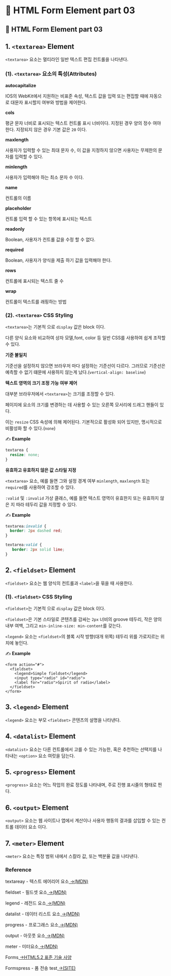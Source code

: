 # 📄 HTML Form Element part 03

## 📄 HTML Form Element part 03

## 1. `<textarea>` Element

`<textarea>` 요소는 멀티라인 일반 텍스트 편집 컨트롤을 나타낸다.

### \(1\). `<textarea>` 요소의 특성\(Attributes\)

**autocapitalize**

IOS의 WebKit에서 지원하는 비표준 속성, 텍스트 값을 입력 또는 편집할 때에 자동으로 대문자 표시할지 여부와 방법을 제어한다.

**cols**

평균 문자 너비로 표시되는 텍스트 컨트롤 표시 너비이다. 지정된 경우 양의 정수 여야 한다. 지정되지 않은 경우 기본 값은 `20` 이다.

**maxlength**

사용자가 입력할 수 있는 최대 문자 수, 이 값을 지정하지 않으면 사용자는 무제한의 문자를 입력할 수 있다.

**minlength**

사용자가 입력해야 하는 최소 문자 수 이다.

**name**

컨트롤의 이름

**placeholder**

컨트롤 입력 할 수 있는 항목에 표시되는 텍스트

**readonly**

Boolean, 사용자가 컨트롤 값을 수정 할 수 없다.

**required**

Boolean, 사용자가 양식을 제출 하기 값을 입력해야 한다.

**rows**

컨트롤에 표시되는 텍스트 줄 수

**wrap**

컨트롤이 텍스트를 래핑하는 방법

### \(2\). `<textarea>` CSS Styling

`<textarea>`는 기본적 으로 `display` 값은 block 이다.

다른 양식 요소와 비교하여 상자 모델,font, color 등 일반 CSS를 사용하여 쉽게 조작할 수 있다.

**기준 불일치**

기준선을 설정하지 않으면 브라우저 마다 설정하는 기준선이 다르다. 그러므로 기준선은 예측할 수 없기 떄문에 사용하지 않는게 났다.\(`vertical-align: baseline`\)

**텍스트 영역의 크기 조정 가능 여부 제어**

대부분 브라우저에서 `<textarea>`는 크기를 조정할 수 있다.

페이지에 요소의 크기를 변경하는 데 사용할 수 있는 오른쪽 모서리에 드래그 핸들이 있다.

이는 `resize` CSS 속성에 의해 제어된다. 기본적으로 활성화 되어 있지만, 명시적으로 비활성화 할 수 있다.\(`none`\)

✍ **Example**

```css
textarea {
  resize: none;
}
```

**유효하고 유효하지 않은 값 스타일 지정**

`<textarea>` 요소, 예를 들면 그와 설정 경계 여부 `minlength`, `maxlength` 또는 `required`를 사용하여 강조할 수 있다.

`:valid` 및 `:invalid` 가상 클래스, 예를 들면 텍스트 영역이 유효한지 또는 유효하지 않은 지 따라 테두리 값을 지정할 수 있다.

✍ **Example**

```css
textarea:invalid {
  border: 2px dashed red;
}

textarea:valid {
   border: 2px solid lime;
}
```

## 2. `<fieldset>` Element

`<fieldset>` 요소는 웹 양식의 컨트롤과 `<label>`을 묶을 때 사용한다.

### \(1\). `<fieldset>` CSS Styling

`<fieldset>`는 기본적 으로 `display` 값은 block 이다.

`<fieldset>`은 기본 스타일로 콘텐츠를 감싸는 `2px` 너비의 groove 테두리, 작은 양의 내부 여백, 그리고 `min-inline-size: min-content`를 갖는다.

`<legend>` 요소는 `<fieldset>`의 블록 시작 방향\(대개 위쪽\) 테두리 위를 가로지르는 위치에 놓인다.

✍ **Example**

```markup
<form action="#">
  <fieldset>
    <legend>Simple fieldset</legend>
    <input type="radio" id="radio">
    <label for="radio">Spirit of radio</label>
  </fieldset>
</form>
```

## 3. `<legend>` Element

`<legend>` 요소는 부모 `<fieldset>` 콘텐츠의 설명을 나타낸다.

## 4. `<datalist>` Element

`<datalist>` 요소는 다른 컨트롤에서 고를 수 있는 가능한, 혹은 추천하는 선택지를 나타내는 `<option>` 요소 여럿을 담는다.

## 5. `<progress>` Element

`<progress>` 요소는 어느 작업의 완료 정도를 나타내며, 주로 진행 표시줄의 형태로 띈다.

## 6. `<output>` Element

`<output>` 요소는 웹 사이트나 앱에서 계산이나 사용자 행동의 결과를 삽입할 수 있는 컨트롤 데이터 요소 이다.

## 7. `<meter>` Element

`<meter>` 요소는 특정 범위 내에서 스칼라 값, 또는 백분율 값을 나타낸다.



### Reference  <a id="reference"></a>

textareay - 텍스트 에어리어 요소[ →\(MDN\)](https://developer.mozilla.org/ko/docs/Web/HTML/Element/textarea)

fieldset - 필드셋 요소[ →\(MDN\)](https://developer.mozilla.org/ko/docs/Web/HTML/Element/fieldset)

legend - 레전드 요소[ →\(MDN\)](https://developer.mozilla.org/ko/docs/Web/HTML/Element/legend)

datalist - 데이터 리스트 요소[ →\(MDN\)](https://developer.mozilla.org/ko/docs/Web/HTML/Element/datalist)

progress - 프로그래스 요소[ →\(MDN\)](https://developer.mozilla.org/ko/docs/Web/HTML/Element/progress)

output - 아웃풋 요소[ →\(MDN\)](https://developer.mozilla.org/ko/docs/Web/HTML/Element/output)

meter - 미터요소[ →\(MDN\)](https://developer.mozilla.org/ko/docs/Web/HTML/Element/meter)

Forms[ →HTML5.2 표준 기술 사양](https://html.spec.whatwg.org/multipage/forms.html#sec-forms)

Formspress - 폼 전송 test[ →\(SITE\)﻿](https://formspree.io/)

